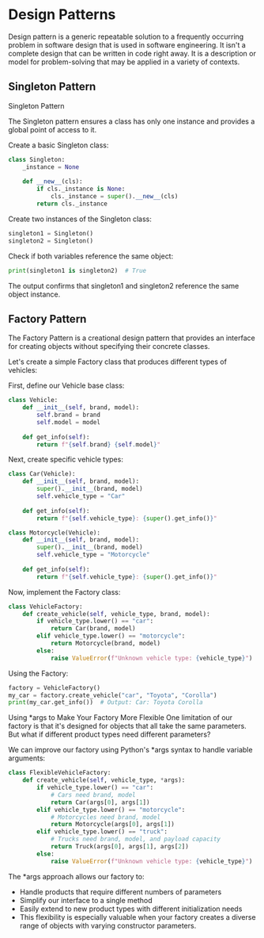 # Design Patterns

Design pattern is a generic repeatable solution to a frequently occurring problem in software design that is used in software engineering. It isn't a complete design that can be written in code right away. It is a description or model for problem-solving that may be applied in a variety of contexts.

## Singleton Pattern

Singleton Pattern

The Singleton pattern ensures a class has only one instance and provides a global point of access to it.

Create a basic Singleton class:
```python
class Singleton:
    _instance = None
    
    def __new__(cls):
        if cls._instance is None:
            cls._instance = super().__new__(cls)
        return cls._instance
```
Create two instances of the Singleton class:
```python
singleton1 = Singleton()
singleton2 = Singleton()
```
Check if both variables reference the same object:
```python
print(singleton1 is singleton2)  # True
```
The output confirms that singleton1 and singleton2 reference the same object instance.

## Factory Pattern

The Factory Pattern is a creational design pattern that provides an interface for creating objects without specifying their concrete classes.

Let's create a simple Factory class that produces different types of vehicles:

First, define our Vehicle base class:
```python
class Vehicle:
    def __init__(self, brand, model):
        self.brand = brand
        self.model = model
    
    def get_info(self):
        return f"{self.brand} {self.model}"
```
Next, create specific vehicle types:
```python
class Car(Vehicle):
    def __init__(self, brand, model):
        super().__init__(brand, model)
        self.vehicle_type = "Car"
    
    def get_info(self):
        return f"{self.vehicle_type}: {super().get_info()}"

class Motorcycle(Vehicle):
    def __init__(self, brand, model):
        super().__init__(brand, model)
        self.vehicle_type = "Motorcycle"
    
    def get_info(self):
        return f"{self.vehicle_type}: {super().get_info()}"
```
Now, implement the Factory class:
```python
class VehicleFactory:
    def create_vehicle(self, vehicle_type, brand, model):
        if vehicle_type.lower() == "car":
            return Car(brand, model)
        elif vehicle_type.lower() == "motorcycle":
            return Motorcycle(brand, model)
        else:
            raise ValueError(f"Unknown vehicle type: {vehicle_type}")
```
Using the Factory:
```python
factory = VehicleFactory()
my_car = factory.create_vehicle("car", "Toyota", "Corolla")
print(my_car.get_info())  # Output: Car: Toyota Corolla
```
Using *args to Make Your Factory More Flexible
One limitation of our factory is that it's designed for objects that all take the same parameters. But what if different product types need different parameters?

We can improve our factory using Python's *args syntax to handle variable arguments:
```python
class FlexibleVehicleFactory:
    def create_vehicle(self, vehicle_type, *args):
        if vehicle_type.lower() == "car":
            # Cars need brand, model
            return Car(args[0], args[1])
        elif vehicle_type.lower() == "motorcycle":
            # Motorcycles need brand, model
            return Motorcycle(args[0], args[1])
        elif vehicle_type.lower() == "truck":
            # Trucks need brand, model, and payload capacity
            return Truck(args[0], args[1], args[2])
        else:
            raise ValueError(f"Unknown vehicle type: {vehicle_type}")
```
The *args approach allows our factory to:

- Handle products that require different numbers of parameters
- Simplify our interface to a single method
- Easily extend to new product types with different initialization needs
- This flexibility is especially valuable when your factory creates a diverse range of objects with varying constructor parameters.
